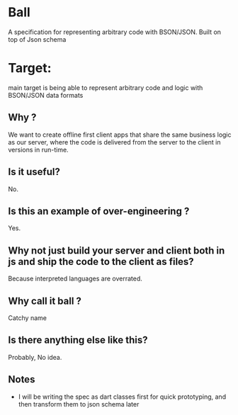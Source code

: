 # Ball

A specification for representing arbitrary code with BSON/JSON.
Built on top of Json schema

# Target:

main target is being able to represent arbitrary code and logic with BSON/JSON data formats

## Why ?

We want to create offline first client apps that share the same business logic as our server, where the code is delivered from the server to the client in versions in run-time.

## Is it useful?

No.

## Is this an example of over-engineering ?

Yes.

## Why not just build your server and client both in js and ship the code to the client as files?

Because interpreted languages are overrated.

## Why call it ball ?

Catchy name

## Is there anything else like this?

Probably, No idea.

## Notes

- I will be writing the spec as dart classes first for quick prototyping, and then transform them to json schema later